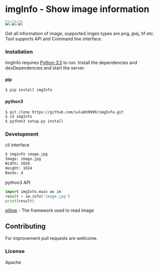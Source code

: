 # imgInfo - Show image information 

[![](https://img.shields.io/badge/python-3.5-brightgreen)]() [![](https://img.shields.io/badge/PILLOW-7.0-orange)](https://github.com/python-pillow/Pillow) [![](https://img.shields.io/badge/Linux%20build-passing-brightgreen)](https://github.com/python-pillow/Pillow)

Get all information of image, supported imges types are png, jpej, tif etc. Tool supports API and Command line interface.


### Installation
ImgInfo requires [Python 3.5](https://www.python.org/) to run.
Install the dependencies and devDependencies and start the server.
#### pip
```sh
$ pip install imgInfo 
```

#### python3
```sh
$ git clone https://github.com/sulabh9999/imgInfo.git
$ cd imgInfo
$ python3 setup.py install 
```

### Development

cli interface
```sh
$ imginfo image.jpg
Image: image.jpg
Width: 1024
Height: 1024
Bands: 4
```

python3 API
```python
import imgInfo.main as im
result = im.info('image.jpg')
print(result)
```
[pillow](https://pypi.org/project/Pillow/) - The framework used to read image

## Contributing
For improvement pull requests are wellcome.

### License
Apache


  
